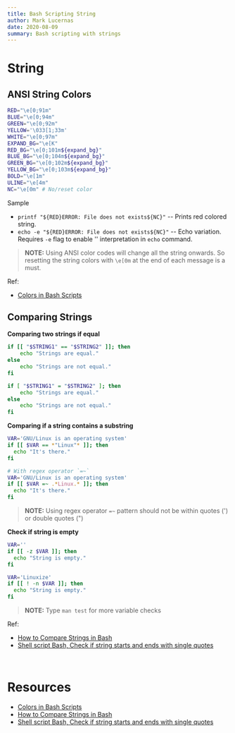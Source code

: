```yaml
---
title: Bash Scripting String
author: Mark Lucernas
date: 2020-08-09
summary: Bash scripting with strings
---
```



# String

## ANSI String Colors

```bash
RED="\e[0;91m"
BLUE="\e[0;94m"
GREEN="\e[0;92m"
YELLOW='\033[1;33m'
WHITE="\e[0;97m"
EXPAND_BG="\e[K"
RED_BG="\e[0;101m${expand_bg}"
BLUE_BG="\e[0;104m${expand_bg}"
GREEN_BG="\e[0;102m${expand_bg}"
YELLOW_BG="\e[0;103m${expand_bg}"
BOLD="\e[1m"
ULINE="\e[4m"
NC="\e[0m" # No/reset color
```

Sample

  - `printf "${RED}ERROR: File does not exists${NC}"` -- Prints red colored
    string.
  - `echo -e "${RED}ERROR: File does not exists${NC}"` -- Echo variation.
    Requires `-e` flag to enable '\' interpretation in `echo` command.


> **NOTE:** Using ANSI color codes will change all the string onwards. So
resetting the string colors with `\e[0m` at the end of each message is a must.

Ref:

  - [Colors in Bash Scripts](https://techstop.github.io/bash-script-colors/)


## Comparing Strings

**Comparing two strings if equal**

```bash
if [[ "$STRING1" == "$STRING2" ]]; then
    echo "Strings are equal."
else
    echo "Strings are not equal."
fi

if [ "$STRING1" = "$STRING2" ]; then
    echo "Strings are equal."
else
    echo "Strings are not equal."
fi
```

**Comparing if a string contains a substring**

```bash
VAR='GNU/Linux is an operating system'
if [[ $VAR == *"Linux"* ]]; then
  echo "It's there."
fi

# With regex operator `=~`
VAR='GNU/Linux is an operating system'
if [[ $VAR =~ .*Linux.* ]]; then
  echo "It's there."
fi
```

> **NOTE:** Using regex operator `=~` pattern should not be within quotes (') or
double quotes (")

**Check if string is empty**

```bash
VAR=''
if [[ -z $VAR ]]; then
  echo "String is empty."
fi

VAR='Linuxize'
if [[ ! -n $VAR ]]; then
  echo "String is empty."
fi
```

> **NOTE:** Type `man test` for more variable checks

Ref:

  - [How to Compare Strings in Bash](https://linuxize.com/post/how-to-compare-strings-in-bash/)
  - [Shell script Bash, Check if string starts and ends with single quotes](https://stackoverflow.com/a/40322497/11850077)


<br>

# Resources

  - [Colors in Bash Scripts](https://techstop.github.io/bash-script-colors/)
  - [How to Compare Strings in Bash](https://linuxize.com/post/how-to-compare-strings-in-bash/)
  - [Shell script Bash, Check if string starts and ends with single quotes](https://stackoverflow.com/a/40322497/11850077)

